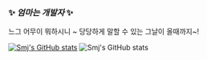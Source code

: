 ### ✨ _엄마는 개발자_ ✨
느그 어무이 뭐하시니 ~
당당하게 말할 수 있는 그날이 올때까지~!

[![Smj's GitHub stats](https://github-readme-stats.vercel.app/api?username=paypulse)](https://github.com/paypuse/github-readme-stats)
![Smj's GitHub stats](https://github-readme-stats.vercel.app/api?username=anuraghazra&show_icons=true&theme=radical)


<!--
**paypulse/paypulse** is a ✨ _special_ ✨ repository because its `README.md` (this file) appears on your GitHub profile.

Here are some ideas to get you started:

- 🔭 I’m currently working on ...
- 🌱 I’m currently learning ...
- 👯 I’m looking to collaborate on ...
- 🤔 I’m looking for help with ...
- 💬 Ask me about ...
- 📫 How to reach me: ...
- 😄 Pronouns: ...
- ⚡ Fun fact: ...
-->

